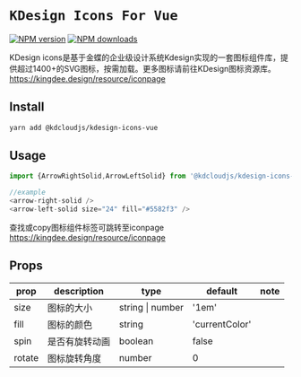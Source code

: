 # `KDesign Icons For Vue`

[![NPM version](https://img.shields.io/npm/v/@kdcloudjs/kdesign-icons-vue.svg?style=flat)](https://www.npmjs.com/package/@kdcloudjs/kdesign-icons-vue) [![NPM downloads](https://img.shields.io/npm/dm/@kdcloudjs/kdesign-icons-vue?style=flat)](https://www.npmjs.com/package/@kdcloudjs/kdesign-icons-vue)

KDesign icons是基于金蝶的企业级设计系统Kdesign实现的一套图标组件库，提供超过1400+的SVG图标，按需加载。更多图标请前往KDesign图标资源库。 https://kingdee.design/resource/iconpage

## Install

```bash 
yarn add @kdcloudjs/kdesign-icons-vue
```

## Usage

``` js
import {ArrowRightSolid,ArrowLeftSolid} from '@kdcloudjs/kdesign-icons-vue'

//example
<arrow-right-solid />
<arrow-left-solid size="24" fill="#5582f3" />
```
查找或copy图标组件标签可跳转至iconpage https://kingdee.design/resource/iconpage
## Props

|    prop	 | description  | type  | default | note |
| ---------- | --- | --- | --- | --- |
| size |  图标的大小 | string &#124; number |  '1em' |
| fill |  图标的颜色 | string |  'currentColor' |
| spin |  是否有旋转动画 | boolean | false |
| rotate | 图标旋转角度 | number | 0 |

